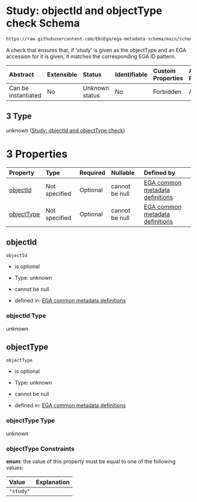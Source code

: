 # Study: objectId and objectType check Schema

```txt
https://raw.githubusercontent.com/EbiEga/ega-metadata-schema/main/schemas/EGA.common-definitions.json#/definitions/objectIdAndObjectTypeCheck/anyOf/3
```

A check that ensures that, if 'study' is given as the objectType and an EGA accession for it is given, it matches the corresponding EGA ID pattern.

| Abstract            | Extensible | Status         | Identifiable | Custom Properties | Additional Properties | Access Restrictions | Defined In                                                                                           |
| :------------------ | :--------- | :------------- | :----------- | :---------------- | :-------------------- | :------------------ | :--------------------------------------------------------------------------------------------------- |
| Can be instantiated | No         | Unknown status | No           | Forbidden         | Allowed               | none                | [EGA.common-definitions.json\*](../../../schemas/EGA.common-definitions.json "open original schema") |

## 3 Type

unknown ([Study: objectId and objectType check](ega-12-definitions-check-that-the-objectids-accession-pattern-and-objecttype-match-anyof-study-objectid-and-objecttype-check.md))

# 3 Properties

| Property                  | Type          | Required | Nullable       | Defined by                                                                                                                                                                                                                                                                                                                                                             |
| :------------------------ | :------------ | :------- | :------------- | :--------------------------------------------------------------------------------------------------------------------------------------------------------------------------------------------------------------------------------------------------------------------------------------------------------------------------------------------------------------------- |
| [objectId](#objectid)     | Not specified | Optional | cannot be null | [EGA common metadata definitions](ega-12-definitions-check-that-the-objectids-accession-pattern-and-objecttype-match-anyof-study-objectid-and-objecttype-check-properties-objectid.md "https://raw.githubusercontent.com/EbiEga/ega-metadata-schema/main/schemas/EGA.common-definitions.json#/definitions/objectIdAndObjectTypeCheck/anyOf/3/properties/objectId")     |
| [objectType](#objecttype) | Not specified | Optional | cannot be null | [EGA common metadata definitions](ega-12-definitions-check-that-the-objectids-accession-pattern-and-objecttype-match-anyof-study-objectid-and-objecttype-check-properties-objecttype.md "https://raw.githubusercontent.com/EbiEga/ega-metadata-schema/main/schemas/EGA.common-definitions.json#/definitions/objectIdAndObjectTypeCheck/anyOf/3/properties/objectType") |

## objectId



`objectId`

*   is optional

*   Type: unknown

*   cannot be null

*   defined in: [EGA common metadata definitions](ega-12-definitions-check-that-the-objectids-accession-pattern-and-objecttype-match-anyof-study-objectid-and-objecttype-check-properties-objectid.md "https://raw.githubusercontent.com/EbiEga/ega-metadata-schema/main/schemas/EGA.common-definitions.json#/definitions/objectIdAndObjectTypeCheck/anyOf/3/properties/objectId")

### objectId Type

unknown

## objectType



`objectType`

*   is optional

*   Type: unknown

*   cannot be null

*   defined in: [EGA common metadata definitions](ega-12-definitions-check-that-the-objectids-accession-pattern-and-objecttype-match-anyof-study-objectid-and-objecttype-check-properties-objecttype.md "https://raw.githubusercontent.com/EbiEga/ega-metadata-schema/main/schemas/EGA.common-definitions.json#/definitions/objectIdAndObjectTypeCheck/anyOf/3/properties/objectType")

### objectType Type

unknown

### objectType Constraints

**enum**: the value of this property must be equal to one of the following values:

| Value     | Explanation |
| :-------- | :---------- |
| `"study"` |             |
